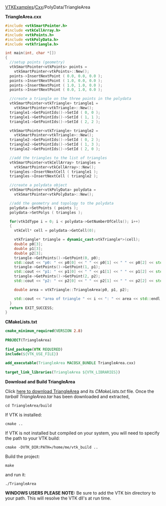 [VTKExamples](/home/)/[Cxx](/Cxx)/PolyData/TriangleArea

**TriangleArea.cxx**
```c++
#include <vtkSmartPointer.h>
#include <vtkCellArray.h>
#include <vtkPoints.h>
#include <vtkPolyData.h>
#include <vtkTriangle.h>

int main(int, char *[])
{
  //setup points (geometry)
  vtkSmartPointer<vtkPoints> points =
    vtkSmartPointer<vtkPoints>::New();
  points->InsertNextPoint ( 0.0, 0.0, 0.0 );
  points->InsertNextPoint ( 1.0, 0.0, 0.0 );
  points->InsertNextPoint ( 1.0, 1.0, 0.0 );
  points->InsertNextPoint ( 0.0, 1.0, 0.0 );

  //create a triangle on the three points in the polydata
  vtkSmartPointer<vtkTriangle> triangle1 =
    vtkSmartPointer<vtkTriangle>::New();
  triangle1->GetPointIds()->SetId ( 0, 0 );
  triangle1->GetPointIds()->SetId ( 1, 1 );
  triangle1->GetPointIds()->SetId ( 2, 2 );

  vtkSmartPointer<vtkTriangle> triangle2 =
    vtkSmartPointer<vtkTriangle>::New();
  triangle2->GetPointIds()->SetId ( 0, 2 );
  triangle2->GetPointIds()->SetId ( 1, 3 );
  triangle2->GetPointIds()->SetId ( 2, 0 );

  //add the triangles to the list of triangles
  vtkSmartPointer<vtkCellArray> triangles =
    vtkSmartPointer<vtkCellArray>::New();
  triangles->InsertNextCell ( triangle1 );
  triangles->InsertNextCell ( triangle2 );

  //create a polydata object
  vtkSmartPointer<vtkPolyData> polydata =
    vtkSmartPointer<vtkPolyData>::New();

  //add the geometry and topology to the polydata
  polydata->SetPoints ( points );
  polydata->SetPolys ( triangles );

  for(vtkIdType i = 0; i < polydata->GetNumberOfCells(); i++)
  {
    vtkCell* cell = polydata->GetCell(0);

    vtkTriangle* triangle = dynamic_cast<vtkTriangle*>(cell);
    double p0[3];
    double p1[3];
    double p2[3];
    triangle->GetPoints()->GetPoint(0, p0);
    std::cout << "p0: " << p0[0] << " " << p0[1] << " " << p0[2] << std::endl;
    triangle->GetPoints()->GetPoint(1, p1);
    std::cout << "p1: " << p1[0] << " " << p1[1] << " " << p1[2] << std::endl;
    triangle->GetPoints()->GetPoint(2, p2);
    std::cout << "p2: " << p2[0] << " " << p2[1] << " " << p2[2] << std::endl;

    double area = vtkTriangle::TriangleArea(p0, p1, p2);

    std::cout << "area of triangle " << i << ": " << area << std::endl;
  }
  return EXIT_SUCCESS;
}
```
**CMakeLists.txt**
```cmake
cmake_minimum_required(VERSION 2.8)
 
PROJECT(TriangleArea)
 
find_package(VTK REQUIRED)
include(${VTK_USE_FILE})
 
add_executable(TriangleArea MACOSX_BUNDLE TriangleArea.cxx)
 
target_link_libraries(TriangleArea ${VTK_LIBRARIES})
```

**Download and Build TriangleArea**

Click [here to download TriangleArea](https://github.com/lorensen/VTKWikiExamplesTarballs/raw/master/TriangleArea.tar) and its *CMakeLists.txt* file.
Once the *tarball TriangleArea.tar* has been downloaded and extracted,
```
cd TriangleArea/build 
```
If VTK is installed:
```
cmake ..
```
If VTK is not installed but compiled on your system, you will need to specify the path to your VTK build:
```
cmake -DVTK_DIR:PATH=/home/me/vtk_build ..
```
Build the project:
```
make
```
and run it:
```
./TriangleArea
```
**WINDOWS USERS PLEASE NOTE:** Be sure to add the VTK bin directory to your path. This will resolve the VTK dll's at run time.

